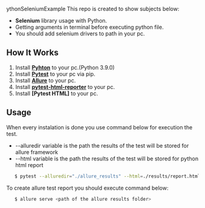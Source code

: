 ythonSeleniumExample
This repo is created to show subjects below:

* **Selenium** library usage with Python.
* Getting arguments in terminal before executing python file.
* You should add selenium drivers to path in your pc.

[Pyhton]: https://www.python.org/
[Pytest]: https://docs.pytest.org/en/6.2.x/getting-started.html
[Allure]: https://docs.qameta.io/allure/
[pytest-html-reporter]: https://github.com/prashanth-sams/pytest-html-reporter
[pytest-html]: https://pypi.org/project/pytest-html/
## How It Works

1. Install **[Pyhton]** to your pc.(Python 3.9.0)
2. Install **[Pytest]** to your pc via pip.
3. Install **[Allure]** to your pc.
4. Install **[pytest-html-reporter]** to your pc.
5. Install **[Pytest HTML]** to your pc.

## Usage
When every instalation is done you use command below for execution the test.
* --alluredir variable is the path the results of the test will be stored for allure framework
* --html variable is the path the results of the test will be stored for python html report

 ```sh
    $ pytest --alluredir="./allure_results" --html=./results/report.html 
 ```
To create allure test report you should execute command below:

 ```sh
    $ allure serve <path of the allure results folder>  
 ```